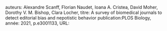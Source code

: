 auteurs: Alexandre Scanff, Florian Naudet, Ioana A. Cristea, David Moher, Dorothy V. M. Bishop, Clara Locher, 
titre: A survey of biomedical journals to detect editorial bias and nepotistic behavior
publication:PLOS Biology, 
année: 2021, 
p.e3001133,
URL: 

